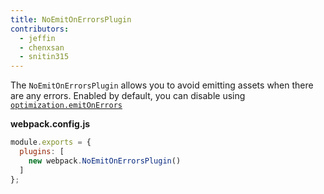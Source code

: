 ```yaml
---
title: NoEmitOnErrorsPlugin
contributors:
  - jeffin
  - chenxsan
  - snitin315
---
```


The `NoEmitOnErrorsPlugin` allows you to avoid emitting assets when there are any errors. Enabled by default, you can disable using [`optimization.emitOnErrors`](/configuration/optimization/#optimizationemitonerrors)

__webpack.config.js__

``` javascript
module.exports = {
  plugins: [
    new webpack.NoEmitOnErrorsPlugin()
  ]
};

```
